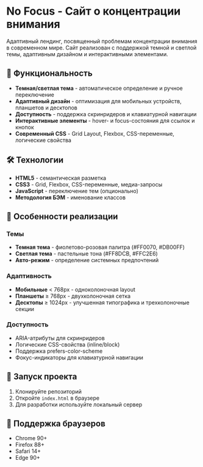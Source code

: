 # No Focus - Сайт о концентрации внимания

Адаптивный лендинг, посвященный проблемам концентрации внимания в современном мире. Сайт реализован с поддержкой темной и светлой темы, адаптивным дизайном и интерактивными элементами.

## 🚀 Функциональность

- **Темная/светлая тема** - автоматическое определение и ручное переключение
- **Адаптивный дизайн** - оптимизация для мобильных устройств, планшетов и десктопов
- **Доступность** - поддержка скринридеров и клавиатурной навигации
- **Интерактивные элементы** - hover- и focus-состояния для ссылок и кнопок
- **Современный CSS** - Grid Layout, Flexbox, CSS-переменные, логические свойства

## 🛠 Технологии

- **HTML5** - семантическая разметка
- **CSS3** - Grid, Flexbox, CSS-переменные, медиа-запросы
- **JavaScript** - переключение тем (опционально)
- **Методология БЭМ** - именование классов

## 🎨 Особенности реализации

### Темы
- **Темная тема** - фиолетово-розовая палитра (#FF0070, #DB00FF)
- **Светлая тема** - пастельные тона (#FF8DCB, #FFC2E6)
- **Авто-режим** - определение системных предпочтений

### Адаптивность
- **Мобильные** < 768px - одноколоночная layout
- **Планшеты** ≥ 768px - двухколоночная сетка
- **Десктопы** ≥ 1024px - улучшенная типографика и трехколоночные секции

### Доступность
- ARIA-атрибуты для скринридеров
- Логические CSS-свойства (inline/block)
- Поддержка prefers-color-scheme
- Фокус-индикаторы для клавиатурной навигации

## 🚀 Запуск проекта

1. Клонируйте репозиторий
2. Откройте `index.html` в браузере
3. Для разработки используйте локальный сервер

## 📱 Поддержка браузеров

- Chrome 90+
- Firefox 88+
- Safari 14+
- Edge 90+

